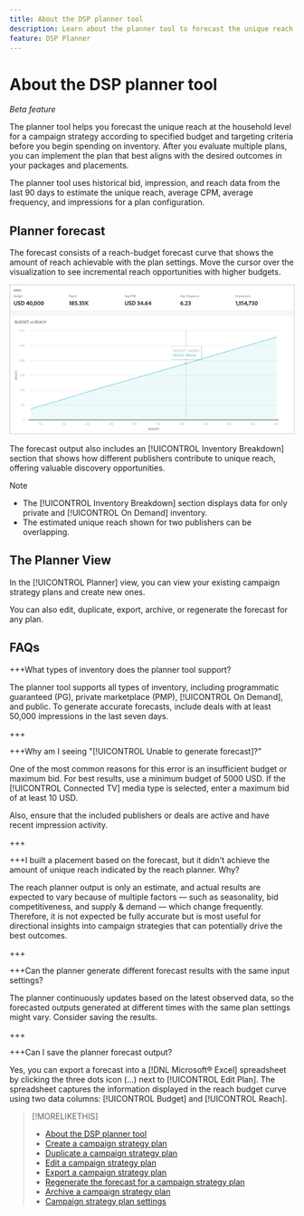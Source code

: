 ```yaml
---
title: About the DSP planner tool
description: Learn about the planner tool to forecast the unique reach for a campaign strategy according to specified budget and targeting criteria.
feature: DSP Planner
---
```


# About the DSP planner tool

*Beta feature*

The planner tool helps you forecast the unique reach at the household level for a campaign strategy according to specified budget and targeting criteria before you begin spending on inventory. After you evaluate multiple plans, you can implement the plan that best aligns with the desired outcomes in your packages and placements.

The planner tool uses historical bid, impression, and reach data from the last 90 days to estimate the unique reach, average CPM, average frequency, and impressions for a plan configuration.

## Planner forecast

The forecast consists of a reach-budget forecast curve that shows the amount of reach achievable with the plan settings. Move the cursor over the visualization to see incremental reach opportunities with higher budgets.

![Planner forecast](/help/dsp/assets/planner-forecast.png "Planner forecast")

The forecast output also includes an [!UICONTROL Inventory Breakdown] section that shows how different publishers contribute to unique reach, offering valuable discovery opportunities.

>[!NOTE]
>
>* The [!UICONTROL Inventory Breakdown] section displays data for only private and [!UICONTROL On Demand] inventory.
>* The estimated unique reach shown for two publishers can be overlapping.

## The Planner View

In the [!UICONTROL Planner] view, you can view your existing campaign strategy plans and create new ones.

You can also edit, duplicate, export, archive, or regenerate the forecast for any plan.

## FAQs

+++What types of inventory does the planner tool support?

The planner tool supports all types of inventory, including programmatic guaranteed (PG), private marketplace (PMP), [!UICONTROL On Demand], and public. To generate accurate forecasts, include deals with at least 50,000 impressions in the last seven days.

+++

+++Why am I seeing "[!UICONTROL Unable to generate forecast]?"

One of the most common reasons for this error is an insufficient budget or maximum bid. For best results, use a minimum budget of 5000 USD. If the [!UICONTROL Connected TV] media type is selected, enter a maximum bid of at least 10 USD.

Also, ensure that the included publishers or deals are active and have recent impression activity.

+++

+++I built a placement based on the forecast, but it didn't achieve the amount of unique reach indicated by the reach planner. Why? 

The reach planner output is only an estimate, and actual results are expected to vary because of multiple factors &mdash; such as seasonality, bid competitiveness, and supply & demand &mdash; which change frequently. Therefore, it is not expected be fully accurate but is most useful for directional insights into campaign strategies that can potentially drive the best outcomes. 

+++

+++Can the planner generate different forecast results with the same input settings?

The planner continuously updates based on the latest observed data, so the forecasted outputs generated at different times with the same plan settings might vary. Consider saving the results.

+++

+++Can I save the planner forecast output?

Yes, you can export a forecast into a [!DNL Microsoft® Excel] spreadsheet by clicking the three dots icon (...) next to [!UICONTROL Edit Plan]. The  spreadsheet captures the information displayed in the reach budget curve using two data columns: [!UICONTROL Budget] and [!UICONTROL Reach].

>[!MORELIKETHIS]
>
>* [About the DSP planner tool](planner-about.md)
>* [Create a campaign strategy plan](planner-create.md)
>* [Duplicate a campaign strategy plan](planner-duplicate.md)
>* [Edit a campaign strategy plan](planner-edit.md)
>* [Export a campaign strategy plan](planner-export.md)
>* [Regenerate the forecast for a campaign strategy plan](planner-forecast.md)
>* [Archive a campaign strategy plan](planner-archive.md)
>* [Campaign strategy plan settings](planner-settings.md)
